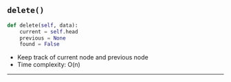 ## `delete()`  

```python
def delete(self, data):
    current = self.head
    previous = None
    found = False
```
- Keep track of current node and previous node
- Time complexity: O(n)

-------------------------------------------------

[for speaker]: <> (If we want to remove an item from the list, we can then use the `delete[]` function.)

[for speaker]: <> (The time complexity for `delete[]` is also O[n], because in the worst case it will visit every node, interacting with each node a fixed number of times.)

[for speaker]: <> (The `delete[]` function for our linked list goes through the list, and keeps track of the current node, `current`, while also remembering the node it last visited, `previous`. )